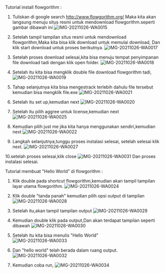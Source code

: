 Tutorial install flowgorithm :

1. Tuliskan di google search http://www.flowgorithm.org/ Maka kita akan langsung menuju situs resmi untuk mendownload flowgorithm.seperti gambar dibawah ini
   ![IMG-20211026-WA0015](https://user-images.githubusercontent.com/93030333/138950005-ae04900b-484f-45e8-b9a7-d44f48480464.jpg)

2. Setelah tampil tampilan situs resmi untuk mendownload flowgorithm,Maka kita bisa klik download untuk memulai download, Dan klik start download untuk proses berikutnya.
   ![IMG-20211026-WA0017](https://user-images.githubusercontent.com/93030333/138950875-e3795716-e43d-48f9-8a4a-dce492b82656.jpg)

3. Setelah proses download selesai,kita bisa menuju tempat penyimpanan file download tadi dengan klik open folder.
   ![IMG-20211026-WA0018](https://user-images.githubusercontent.com/93030333/138950136-a607fcc1-2085-44ff-88ca-14eb7a9843b7.jpg)

4.  Setelah itu kita bisa mengklik double file download flowgorithm tadi,
    ![IMG-20211026-WA0019](https://user-images.githubusercontent.com/93030333/138952367-1b8b6ac1-cc8e-43e2-a153-d449ffb9190d.jpg) 

5. Tahap selanjutnya kita bisa mengestrack terlebih dahulu file tersebut kemudian bisa mengklik file.exe
   ![IMG-20211026-WA0021](https://user-images.githubusercontent.com/93030333/138951687-75691b7c-2498-4518-8ee5-19ad22b5dbd7.jpg)

6. Setelah itu set up,kemudian next
   ![IMG-20211026-WA0020](https://user-images.githubusercontent.com/93030333/138953108-9618e149-e0ac-4f8a-a0d3-95ad3d0dc8ba.jpg)

7. Setelah itu pilih aggree untuk license,kemudian next
   ![IMG-20211026-WA0025](https://user-images.githubusercontent.com/93030333/138953162-05765171-6f67-403d-a220-aa8a77f8eebc.jpg)

8. Kemudian pilih just me jika kita hanya menggunakan sendiri,kemudian next
   ![IMG-20211026-WA0022](https://user-images.githubusercontent.com/93030333/138953215-07f8773f-2475-4833-b561-5c20554edac6.jpg)

9. Langkah selanjutnya,tunggu proses instalasi selesai, setelah selesai klik next.
   ![IMG-20211026-WA0027](https://user-images.githubusercontent.com/93030333/138953480-3d82bc88-f09e-4a55-b9ce-587873e230fd.jpg)

10.setelah proses selesai,klik close
   ![IMG-20211026-WA0031](https://user-images.githubusercontent.com/93030333/138953338-acc06716-309c-4f60-b03f-fca3c553e3d0.jpg)
   Dan proses instalasi selesai.

Tutorial membuat "Hello World" di flowgorithm :

1. Klik double pada shortcut flowgorithm,kemudian akan tampil tampilan layar utama flowgorithm.
   ![IMG-20211026-WA0024](https://user-images.githubusercontent.com/93030333/138955003-7b7dc419-07d3-4b59-b09e-9116dc14206a.jpg)

2. Klik double "tanda panah" kemudian pilih opsi output di tampilan
   ![IMG-20211026-WA0028](https://user-images.githubusercontent.com/93030333/138955086-60b86d64-3c56-4795-9090-c1b4f6d4ce3f.jpg)

3. Setelah itu,akan tampil tampilan output
   ![IMG-20211026-WA0029](https://user-images.githubusercontent.com/93030333/138955119-48f26815-1937-48e1-b0e5-d73c74a7bc68.jpg)

4. Kemudian double klik pada output,Dan akan terdapat tampilan seperti dibawah
   ![IMG-20211026-WA0030](https://user-images.githubusercontent.com/93030333/138955151-1647da01-e933-42fd-adbf-2f4404ab7df5.jpg)

5. Setelah itu kita bisa menulis "Hello World"   
   ![IMG-20211026-WA0033](https://user-images.githubusercontent.com/93030333/138955170-c8ce37b5-43d5-45de-8a20-0a2d6e1121cb.jpg)

6. Dan "hello world" telah berada dalam ruang output.
   ![IMG-20211026-WA0032](https://user-images.githubusercontent.com/93030333/138955215-c60f2f37-a6cd-4bd5-8d01-bf2a8d630b5b.jpg)

7. Kemudian coba run,
   ![IMG-20211026-WA0034](https://user-images.githubusercontent.com/93030333/138955244-ebfdb6fa-1680-4bd0-ae3d-16676abf7cce.jpg)

